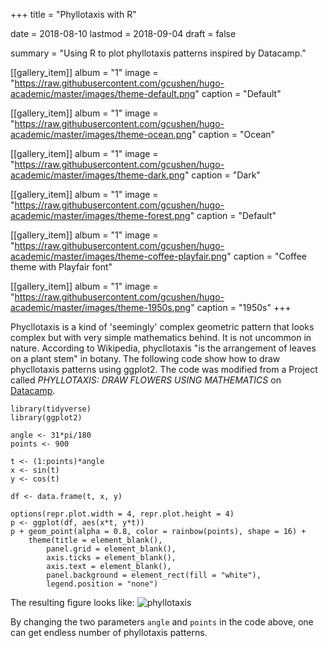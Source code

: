 +++
title = "Phyllotaxis with R"

date = 2018-08-10
lastmod = 2018-09-04
draft = false

summary = "Using R to plot phyllotaxis patterns inspired by Datacamp."

[[gallery_item]]
album = "1"
image = "https://raw.githubusercontent.com/gcushen/hugo-academic/master/images/theme-default.png"
caption = "Default"

[[gallery_item]]
album = "1"
image = "https://raw.githubusercontent.com/gcushen/hugo-academic/master/images/theme-ocean.png"
caption = "Ocean"

[[gallery_item]]
album = "1"
image = "https://raw.githubusercontent.com/gcushen/hugo-academic/master/images/theme-dark.png"
caption = "Dark"

[[gallery_item]]
album = "1"
image = "https://raw.githubusercontent.com/gcushen/hugo-academic/master/images/theme-forest.png"
caption = "Default"

[[gallery_item]]
album = "1"
image = "https://raw.githubusercontent.com/gcushen/hugo-academic/master/images/theme-coffee-playfair.png"
caption = "Coffee theme with Playfair font"

[[gallery_item]]
album = "1"
image = "https://raw.githubusercontent.com/gcushen/hugo-academic/master/images/theme-1950s.png"
caption = "1950s"
+++

Phycllotaxis is a kind of 'seemingly' complex geometric pattern that looks complex but with very simple mathematics behind. It is not uncommon in nature. According to Wikipedia, phycllotaxis "is the arrangement of leaves on a plant stem" in botany. The following code show how to draw phycllotaxis patterns using ggplot2. The code was modified from a Project called *PHYLLOTAXIS: DRAW FLOWERS USING MATHEMATICS* on [Datacamp](www.datacamp.com).

```{r}
library(tidyverse)
library(ggplot2)

angle <- 31*pi/180
points <- 900

t <- (1:points)*angle
x <- sin(t)
y <- cos(t)

df <- data.frame(t, x, y)

options(repr.plot.width = 4, repr.plot.height = 4)
p <- ggplot(df, aes(x*t, y*t))
p + geom_point(alpha = 0.8, color = rainbow(points), shape = 16) +
    theme(title = element_blank(),
        panel.grid = element_blank(),
        axis.ticks = element_blank(),
        axis.text = element_blank(),
        panel.background = element_rect(fill = "white"),
        legend.position = "none")
```
The resulting figure looks like:
![phyllotaxis](/img/phyllotaxis.png)

By changing the two parameters `angle` and `points` in the code above, one can get endless number of phyllotaxis patterns.
